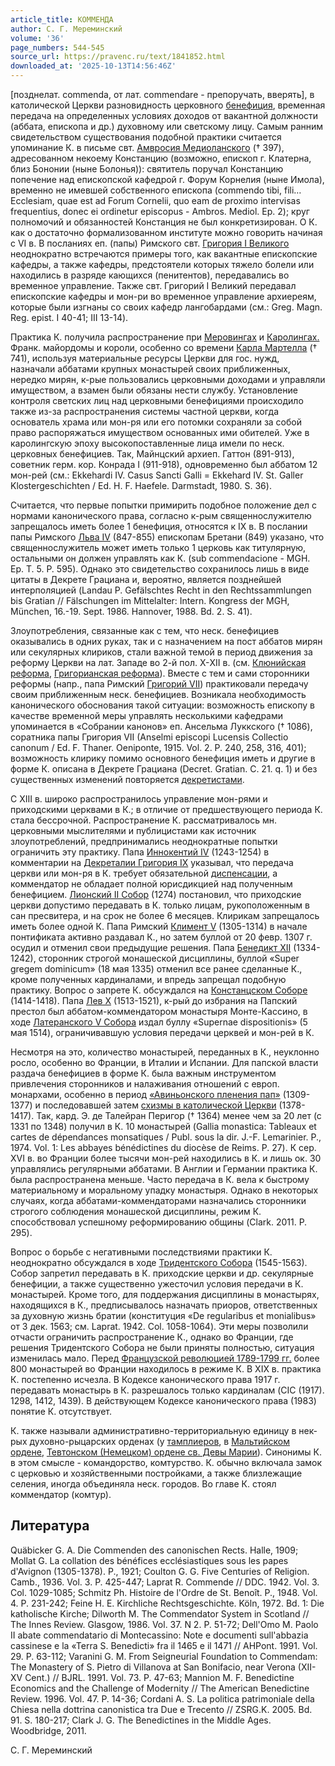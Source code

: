 ```yaml
---
article_title: КОММЕНДА
author: С. Г. Мереминский
volume: '36'
page_numbers: 544-545
source_url: https://pravenc.ru/text/1841852.html
downloaded_at: '2025-10-13T14:56:46Z'
---
```


[позднелат. commenda, от лат. commendare - препоручать, вверять], в католической Церкви разновидность церковного [бенефиция](https://pravenc.ru/text/бенефиция.html), временная передача на определенных условиях доходов от вакантной должности (аббата, епископа и др.) духовному или светскому лицу. Самым ранним свидетельством существования подобной практики считается упоминание К. в письме свт. [Амвросия Медиоланского](https://pravenc.ru/text/АМВРОСИЙ.html) († 397), адресованном некоему Констанцию (возможно, епископ г. Клатерна, близ Бононии (ныне Болонья)): святитель поручал Констанцию попечение над епископской кафедрой г. Форум Корнелия (ныне Имола), временно не имевшей собственного епископа (commendo tibi, fili… Ecclesiam, quae est ad Forum Cornelii, quo eam de proximo intervisas frequentius, donec ei ordinetur episcopus - Ambros. Mediol. Ep. 2); круг полномочий и обязанностей Констанция не был конкретизирован. О К. как о достаточно формализованном институте можно говорить начиная с VI в. В посланиях еп. (папы) Римского свт. [Григория I Великого](<https://pravenc.ru/text/Григорий I Великий.html>) неоднократно встречаются примеры того, как вакантные епископские кафедры, а также кафедры, предстоятели которых тяжело болели или находились в разряде кающихся (пенитентов), передавались во временное управление. Также свт. Григорий I Великий передавал епископские кафедры и мон-ри во временное управление архиереям, которые были изгнаны со своих кафедр лангобардами (см.: Greg. Magn. Reg. epist. I 40-41; III 13-14).

Практика К. получила распространение при [Меровингах](https://pravenc.ru/text/Меровингах.html) и [Каролингах.](<https://pravenc.ru/text/Каролингах .html>) Франк. майордомы и короли, особенно со времени [Карла Мартелла](<https://pravenc.ru/text/Карла Мартелла.html>) († 741), используя материальные ресурсы Церкви для гос. нужд, назначали аббатами крупных монастырей своих приближенных, нередко мирян, к-рые пользовались церковными доходами и управляли имуществом, а взамен были обязаны нести службу. Установление контроля светских лиц над церковными бенефициями происходило также из-за распространения системы частной церкви, когда основатель храма или мон-ря или его потомки сохраняли за собой право распоряжаться имуществом основанных ими обителей. Уже в каролингскую эпоху высокопоставленные лица имели по неск. церковных бенефициев. Так, Майнцский архиеп. Гаттон (891-913), советник герм. кор. Конрада I (911-918), одновременно был аббатом 12 мон-рей (см.: Ekkehardi IV. Casus Sancti Galli = Ekkehard IV. St. Galler Klostergeschichten / Ed. H. F. Haefele. Darmstadt, 1980. S. 36).

Считается, что первые попытки примирить подобное положение дел с нормами канонического права, согласно к-рым священнослужителю запрещалось иметь более 1 бенефиция, относятся к IX в. В послании папы Римского [Льва IV](<https://pravenc.ru/text/Лев IV.html>) (847-855) епископам Бретани (849) указано, что священнослужитель может иметь только 1 церковь как титулярную, остальными он должен управлять как К. (sub commendacione - MGH. Ep. T. 5. P. 595). Однако это свидетельство сохранилось лишь в виде цитаты в Декрете Грациана и, вероятно, является позднейшей интерполяцией (Landau P. Gefälschtes Recht in den Rechtssammlungen bis Gratian // Fälschungen im Mittelalter: Intern. Kongress der MGH, München, 16.-19. Sept. 1986. Hannover, 1988. Bd. 2. S. 41).

Злоупотребления, связанные как с тем, что неск. бенефициев оказывались в одних руках, так и с назначением на пост аббатов мирян или секулярных клириков, стали важной темой в период движения за реформу Церкви на лат. Западе во 2-й пол. Х-XII в. (см. [Клюнийская реформа](<https://pravenc.ru/text/Клюнийская реформа.html>), [Григорианская реформа](<https://pravenc.ru/text/Григорианская реформа.html>)). Вместе с тем и сами сторонники реформы (напр., папа Римский [Григорий VII](<https://pravenc.ru/text/Григорий VII.html>)) практиковали передачу своим приближенным неск. бенефициев. Возникала необходимость канонического обоснования такой ситуации: возможность епископу в качестве временной меры управлять несколькими кафедрами упоминается в «Собрании канонов» еп. Ансельма Луккского († 1086), соратника папы Григория VII (Anselmi episcopi Lucensis Collectio canonum / Ed. F. Thaner. Oeniponte, 1915. Vol. 2. P. 240, 258, 316, 401); возможность клирику помимо основного бенефиция иметь и другие в форме К. описана в Декрете Грациана (Decret. Gratian. C. 21. q. 1) и без существенных изменений повторяется [декретистами](https://pravenc.ru/text/декретистами.html).

C XIII в. широко распространилось управление мон-рями и приходскими церквами в К.; в отличие от предшествующего периода К. стала бессрочной. Распространение К. рассматривалось мн. церковными мыслителями и публицистами как источник злоупотреблений, предпринимались неоднократные попытки ограничить эту практику. Папа [Иннокентий IV](<https://pravenc.ru/text/Иннокентий IV.html>) (1243-1254) в комментарии на [Декреталии Григория IX](<https://pravenc.ru/text/ДЕКРЕТАЛИИ ГРИГОРИЯ IХ.html>) указывал, что передача церкви или мон-ря в К. требует обязательной [диспенсации](https://pravenc.ru/text/диспенсации.html), а коммендатор не обладает полной юрисдикцией над полученным бенефицием. [Лионский II Собор](<https://pravenc.ru/text/Лионский II Собор.html>) (1274) постановил, что приходские церкви допустимо передавать в К. только лицам, рукоположенным в сан пресвитера, и на срок не более 6 месяцев. Клирикам запрещалось иметь более одной К. Папа Римский [Климент V](<https://pravenc.ru/text/Климент V.html>) (1305-1314) в начале понтификата активно раздавал К., но затем буллой от 20 февр. 1307 г. осудил и отменил свои предыдущие решения. Папа [Бенедикт XII](<https://pravenc.ru/text/Бенедикт XII.html>) (1334-1242), сторонник строгой монашеской дисциплины, буллой «Super gregem dominicum» (18 мая 1335) отменил все ранее сделанные К., кроме полученных кардиналами, и впредь запрещал подобную практику. Вопрос о запрете К. обсуждался на [Констанцском Соборе](<https://pravenc.ru/text/Констанцский Собор.html>) (1414-1418). Папа [Лев Х](<https://pravenc.ru/text/Лев Х.html>) (1513-1521), к-рый до избрания на Папский престол был аббатом-коммендатором монастыря Монте-Кассино, в ходе [Латеранского V Собора](<https://pravenc.ru/text/Латеранского V Собора.html>) издал буллу «Supernae dispositionis» (5 мая 1514), ограничивавшую условия передачи церквей и мон-рей в К.

Несмотря на это, количество монастырей, переданных в К., неуклонно росло, особенно во Франции, в Италии и Испании. Для папской власти раздача бенефициев в форме К. была важным инструментом привлечения сторонников и налаживания отношений с европ. монархами, особенно в период [«Авиньонского пленения пап»](<https://pravenc.ru/text/ Авиньонского пленения пап .html>) (1309-1377) и последовавшей затем [схизмы в католической Церкви](<https://pravenc.ru/text/схизма в католической Церкви.html>) (1378-1417). Так, кард. Э. де Талейран Перигор († 1364) менее чем за 20 лет (с 1331 по 1348) получил в К. 10 монастырей (Gallia monastica: Tableaux et cartes de dépendances monsatiques / Publ. sous la dir. J.-F. Lemarinier. P., 1974. Vol. 1: Les abbayes bénédictines du diocèse de Reims. P. 27). К сер. XVI в. во Франции более тысячи мон-рей находились в К. и лишь ок. 30 управлялись регулярными аббатами. В Англии и Германии практика К. была распространена меньше. Часто передача в К. вела к быстрому материальному и моральному упадку монастыря. Однако в некоторых случаях, когда аббатами-коммендаторами назначались сторонники строгого соблюдения монашеской дисциплины, режим К. способствовал успешному реформированию общины (Clark. 2011. P. 295).

Вопрос о борьбе с негативными последствиями практики К. неоднократно обсуждался в ходе [Тридентского Собора](<https://pravenc.ru/text/Тридентский Собор.html>) (1545-1563). Собор запретил передавать в К. приходские церкви и др. секулярные бенефиции, а также существенно ужесточил условия передачи в К. монастырей. Кроме того, для поддержания дисциплины в монастырях, находящихся в К., предписывалось назначать приоров, ответственных за духовную жизнь братии (конституция «De regularibus et monialibus» от 3 дек. 1563; см. Laprat. 1942. Col. 1058-1064). Эти меры позволили отчасти ограничить распространение К., однако во Франции, где решения Тридентского Собора не были приняты полностью, ситуация изменилась мало. Перед [Французской революцией 1789-1799 гг.](<https://pravenc.ru/text/Французской революцией 1789-1799 гг .html>) более 800 монастырей во Франции находилось в режиме К. В XIX в. практика К. постепенно исчезла. В Кодексе канонического права 1917 г. передавать монастырь в К. разрешалось только кардиналам (CIC (1917). 1298, 1412, 1439). В действующем Кодексе канонического права (1983) понятие К. отсутствует.

К. также называли административно-территориальную единицу в нек-рых духовно-рыцарских орденах (у [тамплиеров](https://pravenc.ru/text/Тамплиеры.html), в [Мальтийском ордене](<https://pravenc.ru/text/Мальтийском ордене.html>), [Тевтонском (Немецком) ордене св. Девы Марии](<https://pravenc.ru/text/Тевтонском (Немецком) ордене св  Девы Марии.html>)). Синонимы К. в этом смысле - командорство, комтурство. К. обычно включала замок с церковью и хозяйственными постройками, а также близлежащие селения, иногда объединяла неск. городов. Во главе К. стоял коммендатор (комтур).

## Литература

Quäbicker G. A. Die Commenden des canonischen Rects. Halle, 1909; Mollat G. La collation des bénéfices ecclésiastiques sous les papes d'Avignon (1305-1378). P., 1921; Coulton G. G. Five Centuries of Religion. Camb., 1936. Vol. 3. P. 425-447; Laprat R. Commende // DDC. 1942. Vol. 3. Col. 1029-1085; Schmitz Ph. Histoire de l'Ordre de St. Benoît. P., 1948. Vol. 4. P. 231-242; Feine H. E. Kirchliche Rechtsgeschichte. Köln, 1972. Bd. 1: Die katholische Kirche; Dilworth M. The Commendator System in Scotland // The Innes Review. Glasgow, 1986. Vol. 37. N 2. P. 51-72; Dell'Omo M. Paolo II abate commendatario di Montecassino: Note e documenti sull'abbazia cassinese e la «Terra S. Benedicti» fra il 1465 e il 1471 // AHPont. 1991. Vol. 29. P. 63-112; Varanini G. M. From Seigneurial Foundation to Commendam: The Monastery of S. Pietro di Villanova at San Bonifacio, near Verona (XII-XV Сent.) // BJRL. 1991. Vol. 73. P. 47-63; Mannion M. F. Benedictine Economics and the Challenge of Modernity // The American Benedictine Review. 1996. Vol. 47. P. 14-36; Cordani A. S. La politica patrimoniale della Chiesa nella dottrina canonistica tra Due e Trecento // ZSRG.K. 2005. Bd. 91. S. 180-217; Clark J. G. The Benedictines in the Middle Ages. Woodbridge, 2011.

С. Г. Мереминский
